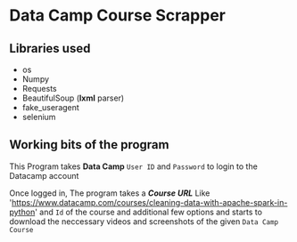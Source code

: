 # Data Camp Course Scrapper

## Libraries used
- os
- Numpy
- Requests
- BeautifulSoup (**lxml** parser)
- fake_useragent
- selenium

## Working bits of the program
This Program takes **Data Camp** `User ID` and `Password` to login to the Datacamp account 

Once logged in, The program takes a **_Course URL_** Like 'https://www.datacamp.com/courses/cleaning-data-with-apache-spark-in-python' and `Id` of the course and additional few options and starts to download the neccessary videos and screenshots of the given `Data Camp Course` 